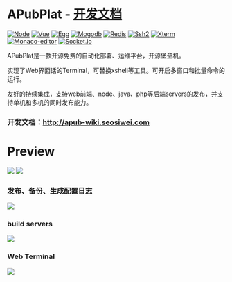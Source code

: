 # APubPlat - [开发文档](http://apub-wiki.seosiwei.com/)
[![Node](https://img.shields.io/badge/node-8.9.0~10.15.1-green.svg?style=plastic)](https://nodejs.org/en/)
[![Vue](https://img.shields.io/badge/vue-2.0+-blue.svg?style=plastic)](https://cn.vuejs.org/)
[![Egg](https://img.shields.io/badge/egg-2.0-green.svg?style=plastic)](https://eggjs.org/)
[![Mogodb](https://img.shields.io/badge/mogodb-4.0+-brightgreen.svg?style=plastic)](https://www.mongodb.com/)
[![Redis](https://img.shields.io/badge/redis-5.0+-green.svg?style=plastic)](https://redis.io/)
[![Ssh2](https://img.shields.io/badge/ssh2-blue.svg?style=plastic)](https://www.npmjs.com/package/ssh2)
[![Xterm](https://img.shields.io/badge/xterm-green.svg?style=plastic)](https://xtermjs.org/)
[![Monaco-editor](https://img.shields.io/badge/monaco-editor-green.svg?style=plastic)](https://microsoft.github.io/monaco-editor/)
[![Socket.io](https://img.shields.io/badge/socket.io-brightgreen.svg?style=plastic)](https://socket.io/)

APubPlat是一款开源免费的自动化部署、运维平台，开源堡垒机。

实现了Web界面话的Terminal，可替换xshell等工具。可开启多窗口和批量命令的运行。

友好的持续集成，支持web前端、node、java、php等后端servers的发布，并支持单机和多机的同时发布能力。

### 开发文档：http://apub-wiki.seosiwei.com

# Preview
![](https://github.com/wangweianger/APubPlat/blob/master/demo/01.png "")
![](https://github.com/wangweianger/APubPlat/blob/master/demo/02.png "")
### 发布、备份、生成配置日志
![](https://github.com/wangweianger/APubPlat/blob/master/demo/03.png "")
### build servers
![](https://github.com/wangweianger/APubPlat/blob/master/demo/04.png "")
### Web Terminal
![](https://github.com/wangweianger/APubPlat/blob/master/demo/05.png "")




